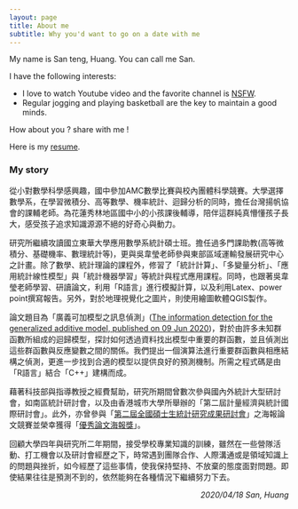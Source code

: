 ```yaml
---
layout: page
title: About me
subtitle: Why you'd want to go on a date with me
---
```


My name is San teng, Huang. You can call me San.  

I have the following interests:

- I love to watch Youtube video and the favorite channel is [NSFW](https://www.youtube.com/channel/UCj_z-Zeqk8LfwVxx0MUdL-Q).
- Regular jogging and playing basketball are the key to maintain a good minds.

How about you ? share with me !

Here is my [resume](https://drive.google.com/file/d/1JJErUe7liwVcA0GbgFPV_T73DQUUhxPf/view?usp=sharing).

### My story

<!-- Here is my [CV/Resume](https://www.cakeresume.com/610611105?locale=zh-TW). -->

從小對數學科學感興趣，國中參加AMC數學比賽與校內團體科學競賽。大學選擇數學系，在學習微積分、高等數學、機率統計、迴歸分析的同時，擔任台灣揚帆協會的課輔老師。為花蓮秀林地區國中小的小孩課後輔導，陪伴這群純真懵懂孩子長大，感受孩子追求知識源源不絕的好奇心與動力。

研究所繼續攻讀國立東華大學應用數學系統計碩士班。擔任過多門課助教(高等微積分、基礎機率、數理統計等)，更與吳韋瑩老師參與東部區域運輸發展研究中心之計畫。除了數學、統計理論的課程外，修習了「統計計算」、「多變量分析」、「應用統計線性模型」與「統計機器學習」等統計與程式應用課程。同時，也跟著吳韋瑩老師學習、研讀論文，利用「R語言」進行模擬計算，以及利用Latex、power point撰寫報告。另外，對於地理視覺化之圖片，則使用繪圖軟體QGIS製作。

論文題目為「廣義可加模型之訊息偵測」([The information detection for the generalized additive model, published on 09 Jun 2020](https://www.tandfonline.com/doi/abs/10.1080/00949655.2020.1774883))，對於由許多未知群函數所組成的迴歸模型，探討如何透過資料找出模型中重要的群函數，並且偵測出這些群函數與反應變數之間的關係。我們提出一個演算法進行重要群函數與相應結構之偵測，更進一步找到合適的模型以提供良好的預測機制。所需之程式碼是由「R語言」結合「C++」建構而成。

藉著科技部與指導教授之經費幫助，研究所期間曾數次參與國內外統計大型研討會，如南區統計研討會，以及由香港城市大學所舉辦的「第二屆計量經濟與統計國際研討會」。此外，亦曾參與「[第二屆全國碩士生統計研究成果研討會](https://sites.google.com/gapp.nthu.edu.tw/2019statconf/)」之海報論文競賽並榮幸獲得「[優秀論文海報獎](https://drive.google.com/file/d/1jycxf_MA6B48830bQ3moQRTsqDe0ebGC/view)」。

回顧大學四年與研究所二年期間，接受學校專業知識的訓練，雖然在一些營隊活動、打工機會以及研討會經歷之下，時常遇到團隊合作、人際溝通或是領域知識上的問題與挫折，如今經歷了這些事情，使我保持堅持、不放棄的態度面對問題。即使結果往往是預測不到的，依然能夠在各種情況下繼續努力下去。

<p align="right"><I>2020/04/18 San, Huang</I></p>